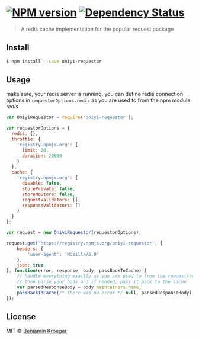 #  [![NPM version][npm-image]][npm-url] [![Dependency Status][daviddm-url]][daviddm-image]

> A redis cache implementation for the popular request package


## Install

```sh
$ npm install --save oniyi-requestor
```


## Usage

make sure, your redis server is running. you can define redis connection options in `requestorOptions.redis` as you are used to from the npm module *redis*


```js
var OniyiRequestor = require('oniyi-requestor');

var requestorOptions = {
  redis: {},
  throttle: {
    'registry.npmjs.org': {
      limit: 20,
      duration: 20000
    }
  },
  cache: {
    'registry.npmjs.org': {
      disable: false,
      storePrivate: false,
      storeNoStore: false,
      requestValidators: [],
      responseValidators: []
    }
  }
};

var request = new OniyiRequestor(requestorOptions);

request.get('https://registry.npmjs.org/oniyi-requestor', {
	headers: {
		'user-agent': 'Mozilla/5.0'
	},
	json: true
}, function(error, response, body, passBackToCache) {
	// handle everything exactly as you are used to from the request/request module
	// then parse your body and if needed, pass it pack to the cache
	var parsedResponseBody = body.maintainers.name;
	passBackToCache(/* there was no error */ null, parsedResponseBody);
});

```


## License

MIT © [Benjamin Kroeger]()


[npm-url]: https://npmjs.org/package/oniyi-requestor
[npm-image]: https://badge.fury.io/js/oniyi-requestor.svg
[daviddm-url]: https://david-dm.org/benkroeger/oniyi-requestor.svg?theme=shields.io
[daviddm-image]: https://david-dm.org/benkroeger/oniyi-requestor

